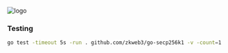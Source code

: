 ![logo](https://socialify.git.ci/zkweb3/go-secp256k1/image?description=1&language=1&name=1&pattern=Floating%20Cogs&theme=Light)

### Testing
```bash
go test -timeout 5s -run . github.com/zkweb3/go-secp256k1 -v -count=1
```

